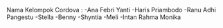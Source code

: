 Nama Kelompok Cordova : 
-Ana Febri Yanti 
-Haris Priambodo
-Ranu Adhi Pangestu
-Stella
-Benny 
-Shyntia
-Meli
-Intan Rahma Monika 
